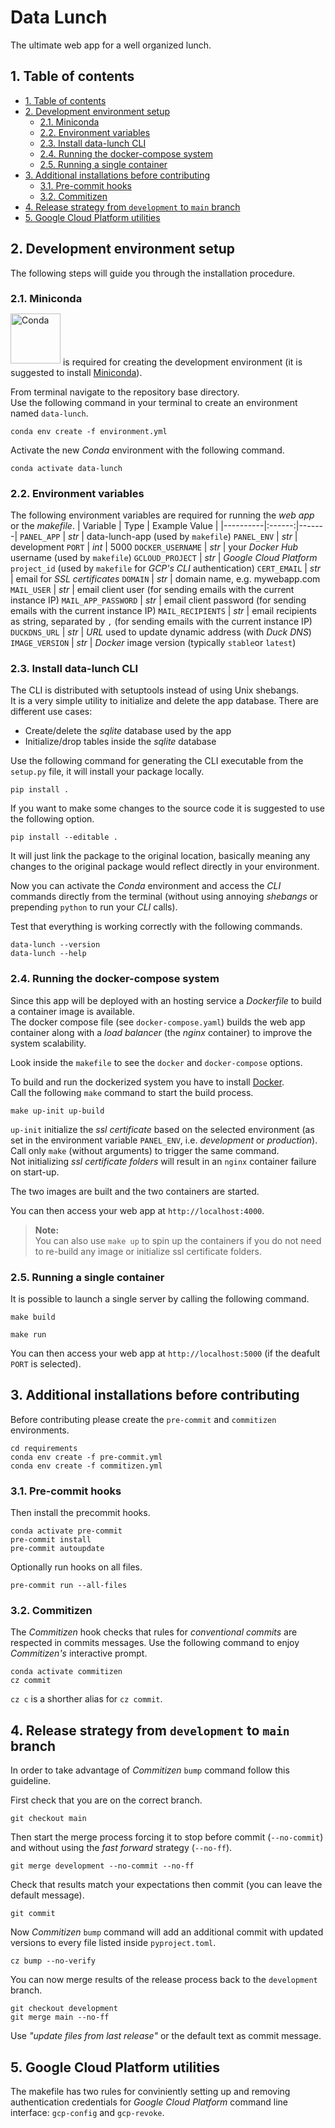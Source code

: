 # Data Lunch <!-- omit in toc -->

The ultimate web app for a well organized lunch.

## 1. Table of contents

- [1. Table of contents](#1-table-of-contents)
- [2. Development environment setup](#2-development-environment-setup)
  - [2.1. Miniconda](#21-miniconda)
  - [2.2. Environment variables](#22-environment-variables)
  - [2.3. Install data-lunch CLI](#23-install-data-lunch-cli)
  - [2.4. Running the docker-compose system](#24-running-the-docker-compose-system)
  - [2.5. Running a single container](#25-running-a-single-container)
- [3. Additional installations before contributing](#3-additional-installations-before-contributing)
  - [3.1. Pre-commit hooks](#31-pre-commit-hooks)
  - [3.2. Commitizen](#32-commitizen)
- [4. Release strategy from `development` to `main` branch](#4-release-strategy-from-development-to-main-branch)
- [5. Google Cloud Platform utilities](#5-google-cloud-platform-utilities)

## 2. Development environment setup

The following steps will guide you through the installation procedure.

### 2.1. Miniconda

[<img style="position: relative; bottom: 3px;" src="https://docs.conda.io/en/latest/_images/conda_logo.svg" alt="Conda" width="80"/>](https://docs.conda.io/en/latest/) is required for creating the development environment (it is suggested to install [Miniconda](https://docs.conda.io/en/latest/miniconda.html)).

From terminal navigate to the repository base directory.\
Use the following command in your terminal to create an environment named `data-lunch`.

```
conda env create -f environment.yml
```

Activate the new _Conda_ environment with the following command.

```
conda activate data-lunch
```
### 2.2. Environment variables

The following environment variables are required for running the _web app_ or the _makefile_.
| Variable | Type | Example Value |
|----------|:------:|-------|
`PANEL_APP` | _str_ | data-lunch-app (used by `makefile`)
`PANEL_ENV` | _str_ | development
`PORT` | _int_ | 5000
`DOCKER_USERNAME` | _str_ | your _Docker Hub_ username (used by `makefile`)
`GCLOUD_PROJECT` | _str_ | _Google Cloud Platform_ `project_id` (used by `makefile` for _GCP's CLI_ authentication)
`CERT_EMAIL` | _str_ | email for _SSL certificates_
`DOMAIN` | _str_ | domain name, e.g. mywebapp.com
`MAIL_USER` | _str_ | email client user (for sending emails with the current instance IP)
`MAIL_APP_PASSWORD` | _str_ | email client password (for sending emails with the current instance IP)
`MAIL_RECIPIENTS` | _str_ | email recipients as string, separated by `,` (for sending emails with the current instance IP)
`DUCKDNS_URL` | _str_ | _URL_ used to update dynamic address (with _Duck DNS_)
`IMAGE_VERSION` | _str_ | _Docker_ image version (typically `stable`or `latest`)


### 2.3. Install data-lunch CLI

The CLI is distributed with setuptools instead of using Unix shebangs.  
It is a very simple utility to initialize and delete the app database. There are different use cases:

- Create/delete the _sqlite_ database used by the app
- Initialize/drop tables inside the _sqlite_ database

Use the following command for generating the CLI executable from the `setup.py` file, it will install your package locally.

```
pip install .
```

If you want to make some changes to the source code it is suggested to use the following option.

```
pip install --editable .
```

It will just link the package to the original location, basically meaning any changes to the original package would reflect directly in your environment.

Now you can activate the _Conda_ environment and access the _CLI_ commands directly from the terminal (without using annoying _shebangs_ or prepending `python` to run your _CLI_ calls).

Test that everything is working correctly with the following commands.

```
data-lunch --version
data-lunch --help
```

### 2.4. Running the docker-compose system

Since this app will be deployed with an hosting service a _Dockerfile_ to build a container image is available.  
The docker compose file (see `docker-compose.yaml`) builds the web app container along with a _load balancer_ (the _nginx_ container)
to improve the system scalability.

Look inside the `makefile` to see the `docker` and `docker-compose` options.

To build and run the dockerized system you have to install [Docker](https://docs.docker.com/get-docker/).  
Call the following `make` command to start the build process.

```
make up-init up-build
```

`up-init` initialize the _ssl certificate_ based on the selected environment (as set in the environment variable `PANEL_ENV`, i.e. _development_ or _production_).  
Call only `make` (without arguments) to trigger the same command.  
Not initializing _ssl certificate folders_ will result in an `nginx` container failure on start-up.

The two images are built and the two containers are started.  

You can then access your web app at `http://localhost:4000`.

> **Note:**  
> You can also use `make up` to spin up the containers if you do not need to re-build any image or initialize ssl certificate folders.

### 2.5. Running a single container

It is possible to launch a single server by calling the following command.

```
make build

make run
```

You can then access your web app at `http://localhost:5000` (if the deafult `PORT` is selected).

## 3. Additional installations before contributing

Before contributing please create the `pre-commit` and `commitizen` environments.

```
cd requirements
conda env create -f pre-commit.yml
conda env create -f commitizen.yml
```

### 3.1. Pre-commit hooks

Then install the precommit hooks.

```
conda activate pre-commit
pre-commit install
pre-commit autoupdate
```

Optionally run hooks on all files.

```
pre-commit run --all-files
```

### 3.2. Commitizen

The _Commitizen_ hook checks that rules for _conventional commits_ are respected in commits messages.
Use the following command to enjoy _Commitizen's_ interactive prompt.

```
conda activate commitizen
cz commit
```

`cz c` is a shorther alias for `cz commit`.

## 4. Release strategy from `development` to `main` branch

In order to take advantage of _Commitizen_ `bump` command follow this guideline.

First check that you are on the correct branch.

```
git checkout main
```

Then start the merge process forcing it to stop before commit (`--no-commit`) and without using the _fast forward_ strategy (`--no-ff`).

```
git merge development --no-commit --no-ff
```

Check that results match your expectations then commit (you can leave the default message).

```
git commit
```

Now _Commitizen_ `bump` command will add an additional commit with updated versions to every file listed inside `pyproject.toml`.

```
cz bump --no-verify
```

You can now merge results of the release process back to the `development` branch.

```
git checkout development
git merge main --no-ff
```

Use _"update files from last release"_ or the default text as commit message.

## 5. Google Cloud Platform utilities

The makefile has two rules for conviniently setting up and removing authentication credentials for _Google Cloud Platform_ command line interface: `gcp-config` and `gcp-revoke`.